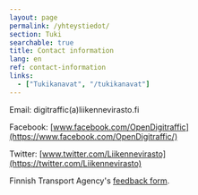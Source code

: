 ```yaml
---
layout: page
permalink: /yhteystiedot/
section: Tuki
searchable: true
title: Contact information
lang: en
ref: contact-information
links:
  - ["Tukikanavat", "/tukikanavat"]
---
```


Email: digitraffic(a)liikennevirasto.fi

Facebook: [www.facebook.com/OpenDigitraffic](https://www.facebook.com/OpenDigitraffic/)

Twitter: [www.twitter.com/Liikennevirasto](https://twitter.com/Liikennevirasto)

Finnish Transport Agency's [feedback form](http://www.liikennevirasto.fi/yhteystiedot/palaute#.Wc30cBNL9oM).
